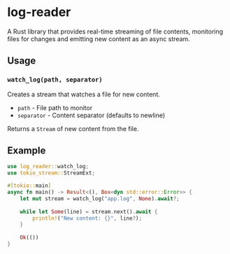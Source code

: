 # log-reader

A Rust library that provides real-time streaming of file contents, monitoring files for changes and emitting new content as an async stream.

## Usage

### `watch_log(path, separator)`

Creates a stream that watches a file for new content.

- `path` - File path to monitor
- `separator` - Content separator (defaults to newline)

Returns a `Stream` of new content from the file.


## Example

```rust
use log_reader::watch_log;
use tokio_stream::StreamExt;

#[tokio::main]
async fn main() -> Result<(), Box<dyn std::error::Error>> {
    let mut stream = watch_log("app.log", None).await?;
    
    while let Some(line) = stream.next().await {
        println!("New content: {}", line?);
    }
    
    Ok(())
}
```
